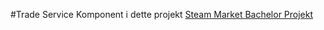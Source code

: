 #Trade Service
Komponent i dette projekt [Steam Market Bachelor Projekt](https://github.com/Cph-ta181/BachelorProjekt)
